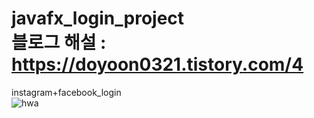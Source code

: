 # javafx_login_project<br> 블로그 해설 : https://doyoon0321.tistory.com/4


 instagram+facebook_login<br>
![hwa](https://user-images.githubusercontent.com/97486188/192107005-1cf3a484-2797-4038-8cbc-714a40d89945.png)
